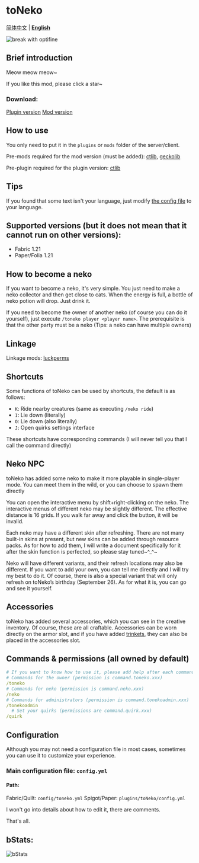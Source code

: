 # toNeko
[简体中文](README.md) | **[English](README_en.md)**

![break with optifine](https://wsrv.nl/?url=https%3A%2F%2Fimages.teamresourceful.com%2Fu%2F8vCLgK.svg&n=-1)
## Brief introduction
Meow meow meow~

If you like this mod, please click a star~
### Download:
[Plugin version](https://modrinth.com/plugin/toneko/)
[Mod version](https://modrinth.com/mod/tonekomod/)
## How to use
You only need to put it in the `plugins` or `mods` folder of the server/client.

Pre-mods required for the mod version (must be added): [ctlib](https://modrinth.com/mod/ctlibmod), [geckolib](https://modrinth.com/mod/geckolib)

Pre-plugin required for the plugin version: [ctlib](https://modrinth.com/plugin/ctlib)

## Tips
If you found that some text isn't your language, just modify [the config file](#configuration) to your language.

## Supported versions (but it does not mean that it cannot run on other versions):
- Fabric 1.21
- Paper/Folia 1.21
## How to become a neko
If you want to become a neko, it's very simple. You just need to make a neko collector and then get close to cats. When the energy is full, a bottle of neko potion will drop. Just drink it.

If you need to become the owner of another neko (of course you can do it yourself), just execute `/toneko player <player name>`. The prerequisite is that the other party must be a neko (Tips: a neko can have multiple owners)
## Linkage
Linkage mods: [luckperms](https://luckperms.net/)
## Shortcuts
Some functions of toNeko can be used by shortcuts, the default is as follows:
- `K`: Ride nearby creatures (same as executing `/neko ride`)
- `I`: Lie down (literally)
- `O`: Lie down (also literally)
- `J`: Open quirks settings interface

These shortcuts have corresponding commands (I will never tell you that I call the command directly)
## Neko NPC
toNeko has added some neko to make it more playable in single-player mode. You can meet them in the wild, or you can choose to spawn them directly

You can open the interactive menu by shift+right-clicking on the neko. The interactive menus of different neko may be slightly different. The effective distance is 16 grids. If you walk far away and click the button, it will be invalid.

Each neko may have a different skin after refreshing. There are not many built-in skins at present, but new skins can be added through resource packs. As for how to add them, I will write a document specifically for it after the skin function is perfected, so please stay tuned~^_^~

Neko will have different variants, and their refresh locations may also be different. If you want to add your own, you can tell me directly and I will try my best to do it. Of course, there is also a special variant that will only refresh on toNeko’s birthday (September 26). As for what it is, you can go and see it yourself.
## Accessories
toNeko has added several accessories, which you can see in the creative inventory. Of course, these are all craftable. Accessories can be worn directly on the armor slot, and if you have added [trinkets](https://modrinth.com/mod/trinkets), they can also be placed in the accessories slot.
## Commands & permissions (all owned by default)
```yaml
# If you want to know how to use it, please add help after each command, for example /toneko help
# Commands for the owner (permission is command.toneko.xxx)
/toneko
# Commands for neko (permission is command.neko.xxx)
/neko
# Commands for administrators (permission is command.tonekoadmin.xxx)
/tonekoadmin
  # Set your quirks (permissions are command.quirk.xxx)
/quirk
```
## Configuration
Although you may not need a configuration file in most cases, sometimes you can use it to customize your experience.
### Main configuration file: `config.yml`
#### Path:
Fabric/Quilt: `config/toneko.yml`
Spigot/Paper: `plugins/toNeko/config.yml`

I won't go into details about how to edit it, there are comments.

That's all.
## bStats:
![bStats](https://bstats.org/signatures/bukkit/toneko.svg)
